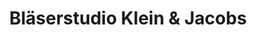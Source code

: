 ---
title: "Bläserstudio Klein & Jacobs"
url: /koblenz/blaeserstudio-klein-und-jacobs/
shop: Instrumente
---